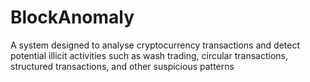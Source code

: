 # BlockAnomaly
A system designed to analyse cryptocurrency transactions and detect potential illicit activities such as wash trading, circular transactions, structured transactions, and other suspicious patterns
